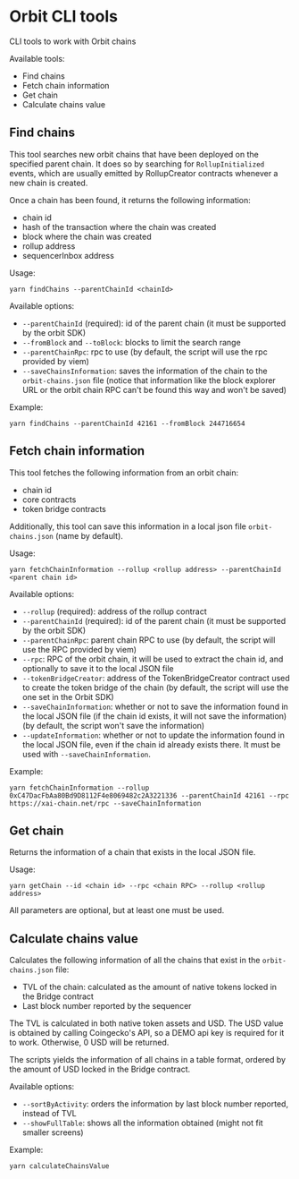 # Orbit CLI tools

CLI tools to work with Orbit chains

Available tools:

- Find chains
- Fetch chain information
- Get chain
- Calculate chains value

## Find chains

This tool searches new orbit chains that have been deployed on the specified parent chain. It does so by searching for `RollupInitialized` events, which are usually emitted by RollupCreator contracts whenever a new chain is created.

Once a chain has been found, it returns the following information:

- chain id
- hash of the transaction where the chain was created
- block where the chain was created
- rollup address
- sequencerInbox address

Usage:

```shell
yarn findChains --parentChainId <chainId>
```

Available options:

- `--parentChainId` (required): id of the parent chain (it must be supported by the orbit SDK)
- `--fromBlock` and `--toBlock`: blocks to limit the search range
- `--parentChainRpc`: rpc to use (by default, the script will use the rpc provided by viem)
- `--saveChainsInformation`: saves the information of the chain to the `orbit-chains.json` file (notice that information like the block explorer URL or the orbit chain RPC can't be found this way and won't be saved)

Example:

```shell
yarn findChains --parentChainId 42161 --fromBlock 244716654
```

## Fetch chain information

This tool fetches the following information from an orbit chain:

- chain id
- core contracts
- token bridge contracts

Additionally, this tool can save this information in a local json file `orbit-chains.json` (name by default).

Usage:

```shell
yarn fetchChainInformation --rollup <rollup address> --parentChainId <parent chain id>
```

Available options:

- `--rollup` (required): address of the rollup contract
- `--parentChainId` (required): id of the parent chain (it must be supported by the orbit SDK)
- `--parentChainRpc`: parent chain RPC to use (by default, the script will use the RPC provided by viem)
- `--rpc`: RPC of the orbit chain, it will be used to extract the chain id, and optionally to save it to the local JSON file
- `--tokenBridgeCreator`: address of the TokenBridgeCreator contract used to create the token bridge of the chain (by default, the script will use the one set in the Orbit SDK)
- `--saveChainInformation`: whether or not to save the information found in the local JSON file (if the chain id exists, it will not save the information) (by default, the script won't save the information)
- `--updateInformation`: whether or not to update the information found in the local JSON file, even if the chain id already exists there. It must be used with `--saveChainInformation`.

Example:

```shell
yarn fetchChainInformation --rollup 0xC47DacFbAa80Bd9D8112F4e8069482c2A3221336 --parentChainId 42161 --rpc https://xai-chain.net/rpc --saveChainInformation
```

## Get chain

Returns the information of a chain that exists in the local JSON file.

Usage:

```shell
yarn getChain --id <chain id> --rpc <chain RPC> --rollup <rollup address>
```

All parameters are optional, but at least one must be used.

## Calculate chains value

Calculates the following information of all the chains that exist in the `orbit-chains.json` file:

- TVL of the chain: calculated as the amount of native tokens locked in the Bridge contract
- Last block number reported by the sequencer

The TVL is calculated in both native token assets and USD. The USD value is obtained by calling Coingecko's API, so a DEMO api key is required for it to work. Otherwise, 0 USD will be returned.

The scripts yields the information of all chains in a table format, ordered by the amount of USD locked in the Bridge contract.

Available options:

- `--sortByActivity`: orders the information by last block number reported, instead of TVL
- `--showFullTable`: shows all the information obtained (might not fit  smaller screens)

Example:

```shell
yarn calculateChainsValue
```

